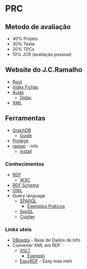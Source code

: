 # PRC

## Metodo de avaliação
* 40% Projeto
* 30% Teste
* 20% TPCs
* 10% JCR (avaliação pessoal)

## Website do J.C.Ramalho
* [Root](http://www4.di.uminho.pt/~jcr/)
* [Index Fichas](http://www4.di.uminho.pt/~jcr/AULAS/didac/RepFichas/site/index-fichas.html)
* [Aulas](http://www4.di.uminho.pt/~jcr/AULAS)
    * [Didac](http://www4.di.uminho.pt/~jcr/AULAS/didac/)
* [XML](http://www4.di.uminho.pt/~jcr/XML/)

## Ferramentas
* [GraphDB](https://www.ontotext.com/company/news/ontotexts-graphdb-8-8-0-enriches-the-knowledge-graph-experience/)
    * [Guide](http://graphdb.ontotext.com/documentation/free/quick-start-guide.html)
* [Protégé](https://protege.stanford.edu/)
* [rapper](http://librdf.org/raptor/rapper.html) - info
    * [install](https://www.howtoinstall.co/en/ubuntu/trusty/raptor-utils)


### Conhecimentos
* [RDF](https://en.wikipedia.org/wiki/Resource_Description_Framework)
    * [W3C](https://www.w3.org/RDF/)
* [RDF Schema](https://en.wikipedia.org/wiki/RDF_Schema)
* [OWL](https://en.wikipedia.org/wiki/Web_Ontology_Language)
* Query language
    * [SPARQL](https://en.wikipedia.org/wiki/SPARQL)
        * [Exemplos Práticos](https://www.w3.org/2009/Talks/0615-qbe/)
    * [SevQL]()
    * [Cypher](https://en.wikipedia.org/wiki/Cypher_Query_Language)

### Links uteis
* [DBpedia](https://wiki.dbpedia.org/) - Base de Dados de Info
* Converter XML em RDF
    * [XSLT](https://www.w3.org/community/rax/wiki/XML_to_RDF_Transformation_processes_using_XSLT)
        * [Exemplo](https://stackoverflow.com/questions/25959107/convert-xml-file-to-rdf-xml-using-xslt)
    * [EasyRDF](http://www.easyrdf.org/converter) - Easy mas meh
